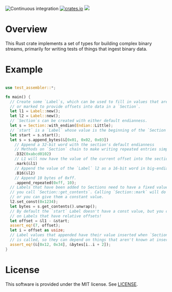 ![Continuous integration](https://github.com/luser/rust-test-assembler/workflows/Continuous%20integration/badge.svg) [![crates.io](https://img.shields.io/crates/v/test-assembler.svg)](https://crates.io/crates/test-assembler) [![](https://docs.rs/test-assembler/badge.svg)](https://docs.rs/test-assembler)

# Overview

This Rust crate implements a set of types for building complex binary streams, primarily for writing tests of things that ingest binary data.

# Example

``` rust

use test_assembler::*;

fn main() {
  // Create some `Label`s, which can be used to fill in values that aren't yet known,
  // or marked to provide offsets into data in a `Section`.
  let l1 = Label::new();
  let l2 = Label::new();
  // `Section`s can be created with either default endianness.
  let s = Section::with_endian(Endian::Little);
  // `start` is a `Label` whose value is the beginning of the `Section`'s data.
  let start = s.start();
  let s = s.append_bytes(&[0x01, 0x02, 0x03])
    // Append a 32-bit word with the section's default endianness
    // Methods on `Section` chain to make writing repeated entries simple!
    .D32(0xabcd0102)
    // L1 will now have the value of the current offset into the section.
    .mark(&l1)
    // Append the value of the `Label` l2 as a 16-bit word in big-endian
    .B16(&l2)
    // Append 10 bytes of 0xff.
    .append_repeated(0xff, 10);
  // Labels that have been added to Sections need to have a fixed value before
  // you call `Section::get_contents`. Calling `Section::mark` will do that,
  // or you can give them a constant value.
  l2.set_const(0x1234);
  let bytes = s.get_contents().unwrap();
  // By default the `start` Label doesn't have a const value, but you can do math
  // on Labels that have relative offsets!
  let offset = &l1 - &start;
  assert_eq!(7, offset);
  let i = offset as usize;
  // Label values that appended have their value inserted when `Section::get_contents`
  // is called, so they can depend on things that aren't known at insertion time.
  assert_eq!(&[0x12, 0x34], &bytes[i..i + 2]);
}
```

# License

This software is provided under the MIT license. See [LICENSE](LICENSE).
